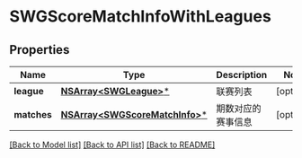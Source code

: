 # SWGScoreMatchInfoWithLeagues

## Properties
Name | Type | Description | Notes
------------ | ------------- | ------------- | -------------
**league** | [**NSArray&lt;SWGLeague&gt;***](SWGLeague.md) | 联赛列表 | [optional] 
**matches** | [**NSArray&lt;SWGScoreMatchInfo&gt;***](SWGScoreMatchInfo.md) | 期数对应的赛事信息 | [optional] 

[[Back to Model list]](../README.md#documentation-for-models) [[Back to API list]](../README.md#documentation-for-api-endpoints) [[Back to README]](../README.md)


